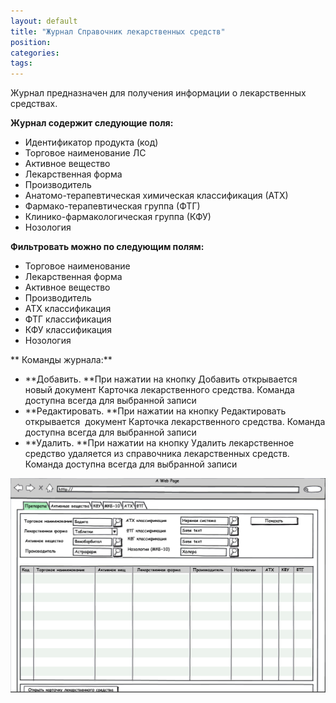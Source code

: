 ```yaml
---
layout: default
title: "Журнал Справочник лекарственных средств"
position: 
categories: 
tags: 
---
```


Журнал предназначен для получения информации о лекарственных средствах.

**Журнал содержит следующие поля:**

  * Идентификатор продукта (код)
  * Торговое наименование ЛС
  * Активное вещество
  * Лекарственная форма
  * Производитель
  * Анатомо-терапевтическая химическая классификация (АТХ)
  * Фармако-терапевтическая группа (ФТГ)
  * Клинико-фармакологическая группа (КФУ)
  * Нозология


**Фильтровать можно по следующим полям:**

* Торговое наименование
* Лекарственная форма
* Активное вещество
* Производитель
* АТХ классификация
* ФТГ классификация
* КФУ классификация
* Нозология

** Команды журнала:**

* **Добавить. **При нажатии на кнопку Добавить открывается новый документ Карточка лекарственного средства. Команда доступна всегда для выбранной записи
* **Редактировать. **При нажатии на кнопку Редактировать открывается  документ Карточка лекарственного средства. Команда доступна всегда для выбранной записи
* **Удалить. **При нажатии на кнопку Удалить лекарственное средство удаляется из справочника лекарственных средств. Команда доступна всегда для выбранной записи 

![](image2013-3-25-82225.png)

 

 

 


